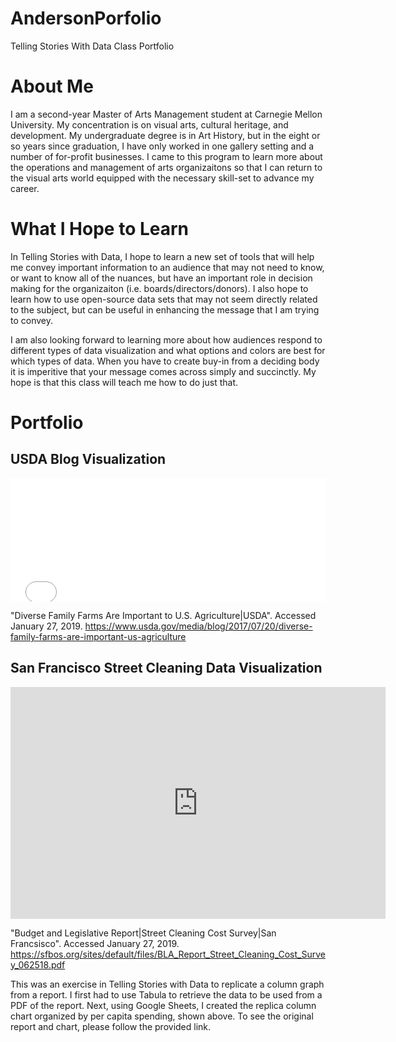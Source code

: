 # AndersonPorfolio
Telling Stories With Data Class Portfolio

# About Me
I am a second-year Master of Arts Management student at Carnegie Mellon University. My concentration is on visual arts, cultural heritage, and development. My undergraduate degree is in Art History, but in the eight or so years since graduation, I have only worked in one gallery setting and a number of for-profit businesses. I came to this program to learn more about the operations and management of arts organizaitons so that I can return to the visual arts world equipped with the necessary skill-set to advance my career. 

# What I Hope to Learn
In Telling Stories with Data, I hope to learn a new set of tools that will help me convey important information to an audience that may not need to know, or want to know all of the nuances, but have an important role in decision making for the organizaiton (i.e. boards/directors/donors). I also hope to learn how to use open-source data sets that may not seem directly related to the subject, but can be useful in enhancing the message that I am trying to convey. 

I am also looking forward to learning more about how audiences respond to different types of data visualization and what options and colors are best for which types of data. When you have to create buy-in from a deciding body it is imperitive that your message comes across simply and succinctly. My hope is that this class will teach me how to do just that. 

# Portfolio
## USDA Blog Visualization

<iframe id="datawrapper-chart-2w0UO" src="//datawrapper.dwcdn.net/2w0UO/1/" scrolling="no" frameborder="0" style="width: 0; min-width: 100% !important;" height="197"></iframe><script type="text/javascript">if("undefined"==typeof window.datawrapper)window.datawrapper={};window.datawrapper["2w0UO"]={},window.datawrapper["2w0UO"].iframe=document.getElementById("datawrapper-chart-2w0UO"),window.addEventListener("message",function(a){if("undefined"!=typeof a.data["datawrapper-height"])for(var b in a.data["datawrapper-height"])if("2w0UO"==b)window.datawrapper["2w0UO"].iframe.style.height=a.data["datawrapper-height"][b]+"px"});</script>

"Diverse Family Farms Are Important to U.S. Agriculture|USDA". Accessed January 27, 2019. https://www.usda.gov/media/blog/2017/07/20/diverse-family-farms-are-important-us-agriculture

## San Francisco Street Cleaning Data Visualization

<iframe width="600" height="371" seamless frameborder="0" scrolling="no" src="https://docs.google.com/spreadsheets/d/e/2PACX-1vTGWDb7stNZSNSE-M_iw7m-ZjKwcJQgPJ7YlBamoGM9VKly0fh_9-CXLMZz2ZnqJE30b9pXOzqAjNAS/pubchart?oid=1167304300&amp;format=interactive"></iframe>

"Budget and Legislative Report|Street Cleaning Cost Survey|San Francsisco". Accessed January 27, 2019. 
https://sfbos.org/sites/default/files/BLA_Report_Street_Cleaning_Cost_Survey_062518.pdf

This was an exercise in Telling Stories with Data to replicate a column graph from a report. I first had to use Tabula to retrieve the data to be used from a PDF of the report. Next, using Google Sheets, I created the replica column chart organized by per capita spending, shown above. To see the original report and chart, please follow the provided link. 
